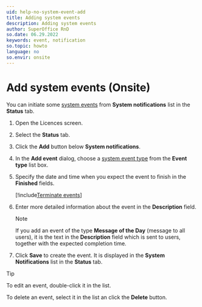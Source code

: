 ```yaml
---
uid: help-no-system-event-add
title: Adding system events
description: Adding system events
author: SuperOffice RnD
so.date: 06.29.2022
keywords: event, notification
so.topic: howto
language: no
so.envir: onsite
---
```


# Add system events (Onsite)

You can initiate some [system events][1] from **System notifications** list in the **Status** tab.

1. Open the Licences screen.

2. Select the **Status** tab.

3. Click the **Add** button below **System notifications**.

4. In the **Add event** dialog, choose a [system event type][1] from the **Event type** list box.

5. Specify the date and time when you expect the event to finish in the **Finished** fields.

    [!include[Terminate events](includes/note-terminate-event.md)]

6. Enter more detailed information about the event in the **Description** field.

    > [!NOTE]
    > If you add an event of the type **Message of the Day** (message to all users), it is the text in the **Description** field which is sent to users, together with the expected completion time.

7. Click **Save** to create the event. It is displayed in the **System Notifications** list in the **Status** tab.

> [!TIP]
> To edit an event, double-click it in the list.
>
> To delete an event, select it in the list an click the **Delete** button.

<!-- Referenced links -->
[1]: system-events.md

<!-- Referenced images -->

